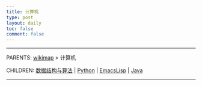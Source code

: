```yaml
---
title: 计算机
type: post
layout: daily
toc: false
comment: false
---
```

---
PARENTS: [wikimap](/gknows/wikimap) > 计算机

CHILDREN: [数据结构与算法](/gknows/数据结构与算法) | [Python](/gknows/python) | [EmacsLisp](/gknows/emacslisp) | [Java](/gknows/java)

---
